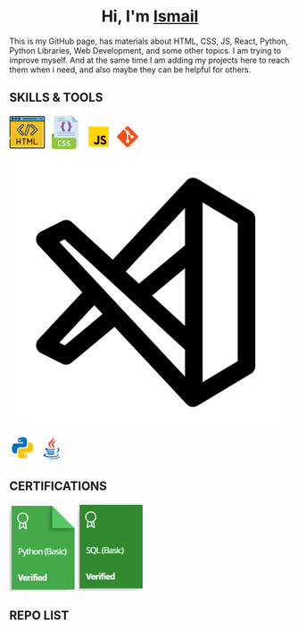 <h1 align="center">Hi, I'm <a href="Dokuments\Resume English (neu).pdf/" target="_blank">Ismail</a></h1>
This is my GitHub page, has materials about HTML, CSS, JS, React, Python, Python Libraries, Web Development, and some other topics. I am trying to improve myself. And at the same time I am adding my projects here to reach them when i need, and also maybe they can be helpful for others.

## SKILLS & TOOLS

![HTML5](./images/icons8-html-64.png)
![CSS3](./images/icons8-css-64.png)
![JavaScript](./images/icons8-javascript-48.png)
![Git](./images/icons8-git-48.png)
![VSCode](./images/7417366_vs%20code_visual%20studio%20code_logo_code_icon.png)
![Python](./images/icons8-python-48.png)
![java](./images/icons8-java-48.png)


## CERTIFICATIONS

<a href="https://www.hackerrank.com/certificates/334ebd496eef" target="_blank">![Python](./images/Py%20HR.PNG)</a>
<a href="https://www.hackerrank.com/certificates/743852a5bd72" target="_blank">![SQL](./images/SQL%20HR.PNG)</a>


## REPO LIST